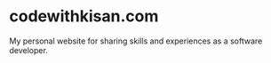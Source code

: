 # codewithkisan.com

My personal website for sharing skills and experiences as a software developer.


